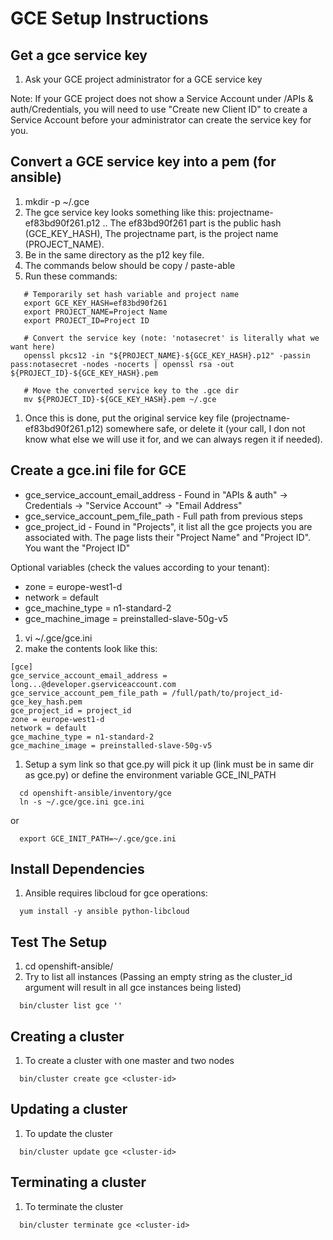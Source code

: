 
GCE Setup Instructions
======================

Get a gce service key
---------------------
1. Ask your GCE project administrator for a GCE service key

Note: If your GCE project does not show a Service Account under <Project>/APIs & auth/Credentials, you will need to use "Create new Client ID" to create a Service Account before your administrator can create the service key for you.


Convert a GCE service key into a pem (for ansible)
--------------------------------------------------
1. mkdir -p ~/.gce
1. The gce service key looks something like this: projectname-ef83bd90f261.p12
.. The ef83bd90f261 part is the public hash (GCE_KEY_HASH), The projectname part, is the project name (PROJECT_NAME).
1. Be in the same directory as the p12 key file.
1. The commands below should be copy / paste-able
1. Run these commands:
```
   # Temporarily set hash variable and project name
   export GCE_KEY_HASH=ef83bd90f261
   export PROJECT_NAME=Project Name
   export PROJECT_ID=Project ID

   # Convert the service key (note: 'notasecret' is literally what we want here)
   openssl pkcs12 -in "${PROJECT_NAME}-${GCE_KEY_HASH}.p12" -passin pass:notasecret -nodes -nocerts | openssl rsa -out ${PROJECT_ID}-${GCE_KEY_HASH}.pem

   # Move the converted service key to the .gce dir
   mv ${PROJECT_ID}-${GCE_KEY_HASH}.pem ~/.gce
```

1. Once this is done, put the original service key file (projectname-ef83bd90f261.p12) somewhere safe, or delete it (your call, I don not know what else we will use it for, and we can always regen it if needed).


Create a gce.ini file for GCE
--------------------------------
* gce_service_account_email_address - Found in "APIs & auth" -> Credentials -> "Service Account" -> "Email Address"
* gce_service_account_pem_file_path - Full path from previous steps
* gce_project_id - Found in "Projects", it list all the gce projects you are associated with.  The page lists their "Project Name" and "Project ID".  You want the "Project ID"

Optional variables (check the values according to your tenant):
* zone = europe-west1-d
* network = default
* gce_machine_type = n1-standard-2
* gce_machine_image = preinstalled-slave-50g-v5

1. vi ~/.gce/gce.ini
1. make the contents look like this:
```
[gce]
gce_service_account_email_address = long...@developer.gserviceaccount.com
gce_service_account_pem_file_path = /full/path/to/project_id-gce_key_hash.pem
gce_project_id = project_id
zone = europe-west1-d
network = default
gce_machine_type = n1-standard-2
gce_machine_image = preinstalled-slave-50g-v5

```
1. Setup a sym link so that gce.py will pick it up (link must be in same dir as gce.py) or define the environment variable GCE_INI_PATH
```
  cd openshift-ansible/inventory/gce
  ln -s ~/.gce/gce.ini gce.ini
```
or
```
  export GCE_INIT_PATH=~/.gce/gce.ini
```


Install Dependencies
--------------------
1. Ansible requires libcloud for gce operations:
```
  yum install -y ansible python-libcloud
```


Test The Setup
--------------
1. cd openshift-ansible/
1. Try to list all instances (Passing an empty string as the cluster_id
argument will result in all gce instances being listed)
```
  bin/cluster list gce ''
```

Creating a cluster
------------------
1. To create a cluster with one master and two nodes
```
  bin/cluster create gce <cluster-id>
```

Updating a cluster
---------------------
1. To update the cluster
```
  bin/cluster update gce <cluster-id>
```

Terminating a cluster
---------------------
1. To terminate the cluster
```
  bin/cluster terminate gce <cluster-id>
```
